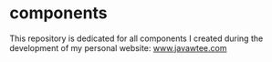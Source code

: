 # components
This repository is dedicated for all components I created during the development of my personal website: www.javawtee.com
